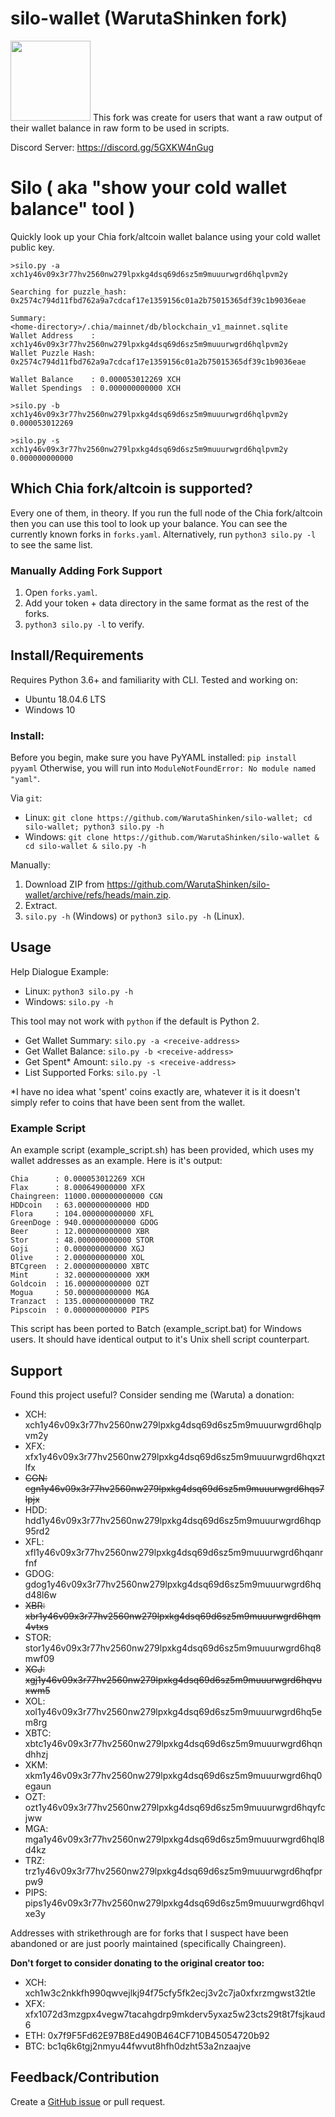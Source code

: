 # silo-wallet (WarutaShinken fork)
<img src="assets/silo-wallet-icon.svg" data-canonical-src="silo-wallet-icon.svg" width="128" height="128" />
This fork was create for users that want a raw output of their wallet balance in raw form to be used in scripts.

Discord Server: https://discord.gg/5GXKW4nGug

# Silo ( aka "show your cold wallet balance" tool )
Quickly look up your Chia fork/altcoin wallet balance using your cold wallet public key.

```
>silo.py -a xch1y46v09x3r77hv2560nw279lpxkg4dsq69d6sz5m9muuurwgrd6hqlpvm2y

Searching for puzzle_hash: 0x2574c794d11fbd762a9a7cdcaf17e1359156c01a2b75015365df39c1b9036eae

Summary:
<home-directory>/.chia/mainnet/db/blockchain_v1_mainnet.sqlite
Wallet Address    : xch1y46v09x3r77hv2560nw279lpxkg4dsq69d6sz5m9muuurwgrd6hqlpvm2y
Wallet Puzzle Hash: 0x2574c794d11fbd762a9a7cdcaf17e1359156c01a2b75015365df39c1b9036eae

Wallet Balance    : 0.000053012269 XCH
Wallet Spendings  : 0.000000000000 XCH

>silo.py -b xch1y46v09x3r77hv2560nw279lpxkg4dsq69d6sz5m9muuurwgrd6hqlpvm2y
0.000053012269

>silo.py -s xch1y46v09x3r77hv2560nw279lpxkg4dsq69d6sz5m9muuurwgrd6hqlpvm2y
0.000000000000
```

## Which Chia fork/altcoin is supported?
Every one of them, in theory. If you run the full node of the Chia fork/altcoin then you can use this tool to look up your balance.
You can see the currently known forks in `forks.yaml`. Alternatively, run `python3 silo.py -l` to see the same list.

### Manually Adding Fork Support

1. Open `forks.yaml`.
2. Add your token + data directory in the same format as the rest of the forks.
3. `python3 silo.py -l` to verify.

## Install/Requirements
Requires Python 3.6+ and familiarity with CLI. Tested and working on:
* Ubuntu 18.04.6 LTS
* Windows 10

### Install:
Before you begin, make sure you have PyYAML installed: `pip install pyyaml`
Otherwise, you will run into `ModuleNotFoundError: No module named "yaml"`.

Via `git`:
* Linux: `git clone https://github.com/WarutaShinken/silo-wallet; cd silo-wallet; python3 silo.py -h`
* Windows: `git clone https://github.com/WarutaShinken/silo-wallet & cd silo-wallet & silo.py -h`

Manually:
1. Download ZIP from https://github.com/WarutaShinken/silo-wallet/archive/refs/heads/main.zip.
2. Extract.
3. `silo.py -h` (Windows) or `python3 silo.py -h` (Linux).

## Usage
Help Dialogue Example:

* Linux: `python3 silo.py -h`
* Windows: `silo.py -h`

This tool may not work with `python` if the default is Python 2.

* Get Wallet Summary: `silo.py -a <receive-address>`
* Get Wallet Balance: `silo.py -b <receive-address>`
* Get Spent* Amount: `silo.py -s <receive-address>`
* List Supported Forks: `silo.py -l`

\*I have no idea what 'spent' coins exactly are, whatever it is it doesn't simply refer to coins that have been sent from the wallet.

### Example Script

An example script (example_script.sh) has been provided, which uses my wallet addresses as an example. Here is it's output:
```
Chia      : 0.000053012269 XCH
Flax      : 8.000649000000 XFX
Chaingreen: 11000.000000000000 CGN
HDDcoin   : 63.000000000000 HDD
Flora     : 104.000000000000 XFL
GreenDoge : 940.000000000000 GDOG
Beer      : 12.000000000000 XBR
Stor      : 48.000000000000 STOR
Goji      : 0.000000000000 XGJ
Olive     : 2.000000000000 XOL
BTCgreen  : 2.000000000000 XBTC
Mint      : 32.000000000000 XKM
Goldcoin  : 16.000000000000 OZT
Mogua     : 50.000000000000 MGA
Tranzact  : 135.000000000000 TRZ
Pipscoin  : 0.000000000000 PIPS
```
This script has been ported to Batch (example_script.bat) for Windows users. It should have identical output to it's Unix shell script counterpart.

## Support
Found this project useful? Consider sending me (Waruta) a donation:

* XCH: xch1y46v09x3r77hv2560nw279lpxkg4dsq69d6sz5m9muuurwgrd6hqlpvm2y
* XFX: xfx1y46v09x3r77hv2560nw279lpxkg4dsq69d6sz5m9muuurwgrd6hqxztlfx
* <s>CGN: cgn1y46v09x3r77hv2560nw279lpxkg4dsq69d6sz5m9muuurwgrd6hqs7lpjx</s>
* HDD: hdd1y46v09x3r77hv2560nw279lpxkg4dsq69d6sz5m9muuurwgrd6hqp95rd2
* XFL: xfl1y46v09x3r77hv2560nw279lpxkg4dsq69d6sz5m9muuurwgrd6hqanrfnf
* GDOG: gdog1y46v09x3r77hv2560nw279lpxkg4dsq69d6sz5m9muuurwgrd6hqd48l6w
* <s>XBR: xbr1y46v09x3r77hv2560nw279lpxkg4dsq69d6sz5m9muuurwgrd6hqm4vtxs</s>
* STOR: stor1y46v09x3r77hv2560nw279lpxkg4dsq69d6sz5m9muuurwgrd6hq8mwf09
* <s>XGJ: xgj1y46v09x3r77hv2560nw279lpxkg4dsq69d6sz5m9muuurwgrd6hqvuxwm5</s>
* XOL: xol1y46v09x3r77hv2560nw279lpxkg4dsq69d6sz5m9muuurwgrd6hq5em8rg
* XBTC: xbtc1y46v09x3r77hv2560nw279lpxkg4dsq69d6sz5m9muuurwgrd6hqndhhzj
* XKM: xkm1y46v09x3r77hv2560nw279lpxkg4dsq69d6sz5m9muuurwgrd6hq0egaun
* OZT: ozt1y46v09x3r77hv2560nw279lpxkg4dsq69d6sz5m9muuurwgrd6hqyfcjww
* MGA: mga1y46v09x3r77hv2560nw279lpxkg4dsq69d6sz5m9muuurwgrd6hql8d4kz
* TRZ: trz1y46v09x3r77hv2560nw279lpxkg4dsq69d6sz5m9muuurwgrd6hqfprpw9
* PIPS: pips1y46v09x3r77hv2560nw279lpxkg4dsq69d6sz5m9muuurwgrd6hqvlxe3y

Addresses with strikethrough are for forks that I suspect have been abandoned or are just poorly maintained (specifically Chaingreen).

**Don't forget to consider donating to the original creator too:**

* XCH: xch1w3c2nkkfh990qwvejlkj94f75cfy5fk2ecj3v2c7ja0xfxrzmgwst32tle
* XFX: xfx1072d3mzgpx4vegw7tacahgdrp9mkderv5yxaz5w23cts29t8t7fsjkaud6
* ETH: 0x7f9F5Fd62E97B8Ed490B464CF710B45054720b92
* BTC: bc1q6k6tgj2nmyu44fwvut8hfh0dzht53a2nzaajve

## Feedback/Contribution
Create a [GitHub issue](https://github.com/WarutaShinken/silo-wallet/issues) or pull request.
